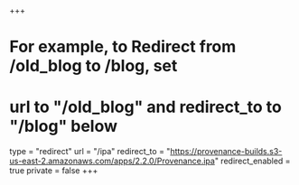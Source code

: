 +++
# For example, to Redirect from /old_blog to /blog, set 
# url to "/old_blog" and redirect_to to "/blog" below
type = "redirect"
url = "/ipa"
redirect_to = "https://provenance-builds.s3-us-east-2.amazonaws.com/apps/2.2.0/Provenance.ipa"
redirect_enabled = true
private = false
+++